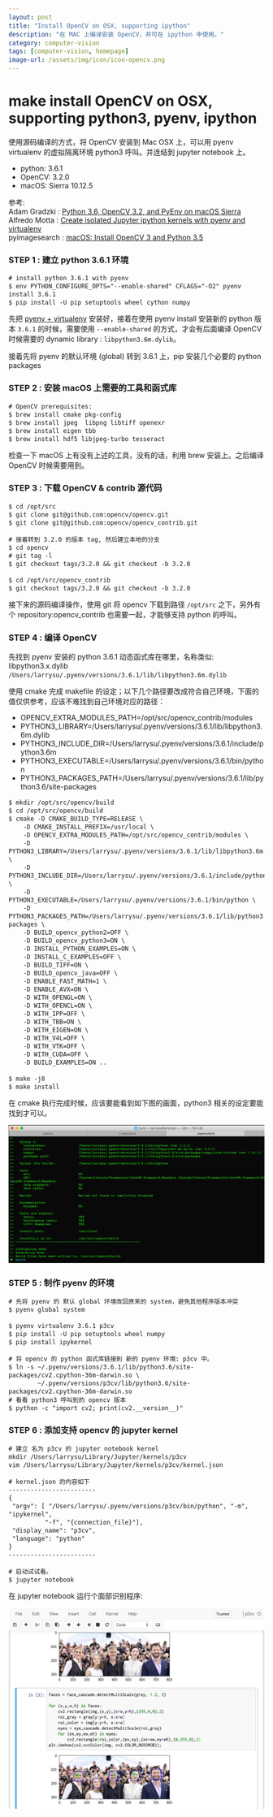 ```yaml
---
layout: post
title: "Install OpenCV on OSX, supporting ipython"
description: "在 MAC 上编译安装 OpenCV，并可在 ipython 中使用。"
category: computer-vision
tags: [computer-vision, homepage]
image-url: /assets/img/icon/icon-opencv.png
---
```


# make install OpenCV on OSX, supporting python3, pyenv, ipython

使用源码编译的方式，将 OpenCV 安装到 Mac OSX 上，可以用 pyenv virtualenv 的虚拟隔离环境 python3 呼叫。并连结到 jupyter notebook 上。

- python: 3.6.1
- OpenCV: 3.2.0
- macOS: Sierra 10.12.5 

参考:  
Adam Gradzki : [Python 3.6, OpenCV 3.2, and PyEnv on macOS Sierra](https://medium.com/@nszceta/python-3-6-opencv-3-2-and-pyenv-on-macos-sierra-6ebcebd6193e)  
Alfredo Motta : [Create isolated Jupyter ipython kernels with pyenv and virtualenv](http://www.alfredo.motta.name/create-isolated-jupyter-ipython-kernels-with-pyenv-and-virtualenv/)  
pyimagesearch : [macOS: Install OpenCV 3 and Python 3.5](http://www.pyimagesearch.com/2016/12/05/macos-install-opencv-3-and-python-3-5/)

### STEP 1 : 建立 python 3.6.1 环境

```
# install python 3.6.1 with pyenv
$ env PYTHON_CONFIGURE_OPTS="--enable-shared" CFLAGS="-O2" pyenv install 3.6.1
$ pip install -U pip setuptools wheel cython numpy
```

先把 [pyenv + virtualenv](/programming/2015/04/19/python-pyenv-virtualenv.html) 安装好，接着在使用 pyenv install 安装新的 python 版本 `3.6.1` 的时候，需要使用 `--enable-shared` 的方式，才会有后面编译 OpenCV 时候需要的 dynamic library : `libpython3.6m.dylib`。

接着先将 pyenv 的默认环境 (global) 转到 3.6.1 上，pip 安装几个必要的 python packages

### STEP 2 : 安装 macOS 上需要的工具和函式库

```
# OpenCV prerequisites:
$ brew install cmake pkg-config
$ brew install jpeg  libpng libtiff openexr
$ brew install eigen tbb
$ brew install hdf5 libjpeg-turbo tesseract
```

检查一下 macOS 上有没有上述的工具，没有的话，利用 brew 安装上。之后编译 OpenCV 时候需要用到。

### STEP 3 : 下载 OpenCV &amp; contrib 源代码

```
$ cd /opt/src
$ git clone git@github.com:opencv/opencv.git
$ git clone git@github.com:opencv/opencv_contrib.git

# 接着转到 3.2.0 的版本 tag, 然后建立本地的分支
$ cd opencv
# git tag -l
$ git checkout tags/3.2.0 && git checkout -b 3.2.0

$ cd /opt/src/opencv_contrib
$ git checkout tags/3.2.0 && git checkout -b 3.2.0
```

接下来的源码编译操作，使用 git 将 opencv 下载到路径 `/opt/src` 之下，另外有个 repository:opencv_contrib 也需要一起，才能够支持 python 的呼叫。

### STEP 4 : 编译 OpenCV

先找到 pyenv 安装的 python 3.6.1 动态函式库在哪里，名称类似: libpython3.x.dylib  
`/Users/larrysu/.pyenv/versions/3.6.1/lib/libpython3.6m.dylib`

使用 cmake 完成 makefile 的设定；以下几个路径要改成符合自己环境，下面的值仅供参考，应该不难找到自己环境对应的路径：

- OPENCV_EXTRA_MODULES_PATH=/opt/src/opencv_contrib/modules
- PYTHON3_LIBRARY=/Users/larrysu/.pyenv/versions/3.6.1/lib/libpython3.6m.dylib
- PYTHON3_INCLUDE_DIR=/Users/larrysu/.pyenv/versions/3.6.1/include/python3.6m
- PYTHON3_EXECUTABLE=/Users/larrysu/.pyenv/versions/3.6.1/bin/python
- PYTHON3_PACKAGES_PATH=/Users/larrysu/.pyenv/versions/3.6.1/lib/python3.6/site-packages

```
$ mkdir /opt/src/opencv/build
$ cd /opt/src/opencv/build
$ cmake -D CMAKE_BUILD_TYPE=RELEASE \
    -D CMAKE_INSTALL_PREFIX=/usr/local \
    -D OPENCV_EXTRA_MODULES_PATH=/opt/src/opencv_contrib/modules \
    -D PYTHON3_LIBRARY=/Users/larrysu/.pyenv/versions/3.6.1/lib/libpython3.6m.dylib \
    -D PYTHON3_INCLUDE_DIR=/Users/larrysu/.pyenv/versions/3.6.1/include/python3.6m \
    -D PYTHON3_EXECUTABLE=/Users/larrysu/.pyenv/versions/3.6.1/bin/python \
    -D PYTHON3_PACKAGES_PATH=/Users/larrysu/.pyenv/versions/3.6.1/lib/python3.6/site-packages \
    -D BUILD_opencv_python2=OFF \
    -D BUILD_opencv_python3=ON \
    -D INSTALL_PYTHON_EXAMPLES=ON \
    -D INSTALL_C_EXAMPLES=OFF \
    -D BUILD_TIFF=ON \
    -D BUILD_opencv_java=OFF \
    -D ENABLE_FAST_MATH=1 \
    -D ENABLE_AVX=ON \
    -D WITH_OPENGL=ON \
    -D WITH_OPENCL=ON \
    -D WITH_IPP=OFF \
    -D WITH_TBB=ON \
    -D WITH_EIGEN=ON \
    -D WITH_V4L=OFF \
    -D WITH_VTK=OFF \
    -D WITH_CUDA=OFF \
    -D BUILD_EXAMPLES=ON ..

$ make -j8
$ make install
```

在 cmake 执行完成时候，应该要能看到如下图的画面，python3 相关的设定要能找到才可以。

![img](/assets/img/2017/opencv-cmake.png)

### STEP 5 : 制作 pyenv 的环境

```
# 先将 pyenv 的 默认 global 环境改回原来的 system，避免其他程序版本冲突
$ pyenv global system

$ pyenv virtualenv 3.6.1 p3cv
$ pip install -U pip setuptools wheel numpy
$ pip install ipykernel

# 将 opencv 的 python 函式库链接到 新的 pyenv 环境: p3cv 中。
$ ln -s ~/.pyenv/versions/3.6.1/lib/python3.6/site-packages/cv2.cpython-36m-darwin.so \
        ~/.pyenv/versions/p3cv/lib/python3.6/site-packages/cv2.cpython-36m-darwin.so
# 看看 python3 呼叫到的 opencv 版本
$ python -c "import cv2; print(cv2.__version__)"
```

### STEP 6 : 添加支持 opencv 的 jupyter kernel

```
# 建立 名为 p3cv 的 jupyter notebook kernel
mkdir /Users/larrysu/Library/Jupyter/kernels/p3cv 
vim /Users/larrysu/Library/Jupyter/kernels/p3cv/kernel.json

# kernel.json 的内容如下
------------------------
{
 "argv": [ "/Users/larrysu/.pyenv/versions/p3cv/bin/python", "-m", "ipykernel",
          "-f", "{connection_file}"],
 "display_name": "p3cv",
 "language": "python"
}
------------------------

# 启动试试看。
$ jupyter notebook
```

在 jupyter notebook 运行个面部识别程序:

![img](/assets/img/2017/opencv-jupyter.jpg)